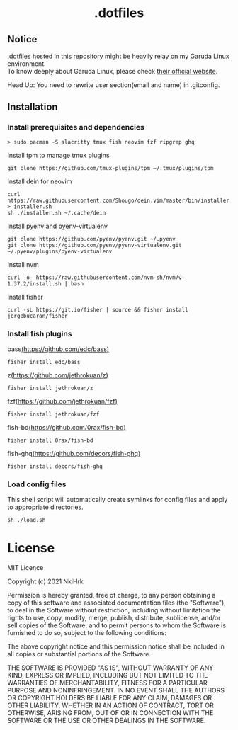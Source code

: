 # <p align="middle">.dotfiles</p>

## Notice

.dotfiles hosted in this repository might be heavily relay on my Garuda Linux environment.<br>
To know deeply about Garuda Linux, please check [their official website](https://garudalinux.org/).
<br>

Head Up:
You need to rewrite user section(email and name) in .gitconfig.

## Installation

### Install prerequisites and dependencies

```
> sudo pacman -S alacritty tmux fish neovim fzf ripgrep ghq
```

Install tpm to manage tmux plugins

```
git clone https://github.com/tmux-plugins/tpm ~/.tmux/plugins/tpm
```

Install dein for neovim

```
curl https://raw.githubusercontent.com/Shougo/dein.vim/master/bin/installer.sh > installer.sh
sh ./installer.sh ~/.cache/dein
```

Install pyenv and pyenv-virtualenv

```
git clone https://github.com/pyenv/pyenv.git ~/.pyenv
git clone https://github.com/pyenv/pyenv-virtualenv.git ~/.pyenv/plugins/pyenv-virtualenv
```

Install nvm

```
curl -o- https://raw.githubusercontent.com/nvm-sh/nvm/v-1.37.2/install.sh | bash
```

Install fisher

```
curl -sL https://git.io/fisher | source && fisher install jorgebucaran/fisher
```

### Install fish plugins

bass[(https://github.com/edc/bass)](https://github.com/edc/bass)

```
fisher install edc/bass
```

z[(https://github.com/jethrokuan/z)](https://github.com/jethrokuan/z)

```
fisher install jethrokuan/z
```

fzf[(https://github.com/jethrokuan/fzf)](https://github.com/jethrokuan/fzf)

```
fisher install jethrokuan/fzf
```

fish-bd[(https://github.com/0rax/fish-bd)](https://github.com/0rax/fish-bd)

```
fisher install 0rax/fish-bd
```

fish-ghq[(https://github.com/decors/fish-ghq)](https://github.com/decors/fish-ghq)

```
fisher install decors/fish-ghq
```

### Load config files

This shell script will automatically create symlinks for config files and apply to appropriate directories.

```
sh ./load.sh
```

# License

MIT Licence

Copyright (c) 2021 NkiHrk

Permission is hereby granted, free of charge, to any person obtaining a copy of this software and associated documentation files (the "Software"), to deal in the Software without restriction, including without limitation the rights to use, copy, modify, merge, publish, distribute, sublicense, and/or sell copies of the Software, and to permit persons to whom the Software is furnished to do so, subject to the following conditions:

The above copyright notice and this permission notice shall be included in all copies or substantial portions of the Software.

THE SOFTWARE IS PROVIDED "AS IS", WITHOUT WARRANTY OF ANY KIND, EXPRESS OR IMPLIED, INCLUDING BUT NOT LIMITED TO THE WARRANTIES OF MERCHANTABILITY, FITNESS FOR A PARTICULAR PURPOSE AND NONINFRINGEMENT. IN NO EVENT SHALL THE AUTHORS OR COPYRIGHT HOLDERS BE LIABLE FOR ANY CLAIM, DAMAGES OR OTHER LIABILITY, WHETHER IN AN ACTION OF CONTRACT, TORT OR OTHERWISE, ARISING FROM, OUT OF OR IN CONNECTION WITH THE SOFTWARE OR THE USE OR OTHER DEALINGS IN THE SOFTWARE.

